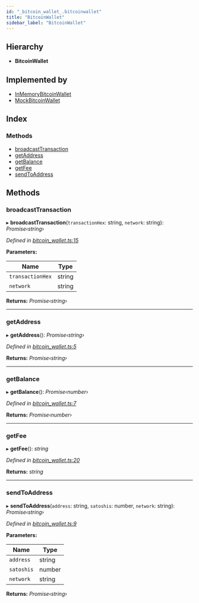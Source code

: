 ```yaml
---
id: "_bitcoin_wallet_.bitcoinwallet"
title: "BitcoinWallet"
sidebar_label: "BitcoinWallet"
---
```


## Hierarchy

* **BitcoinWallet**

## Implemented by

* [InMemoryBitcoinWallet](../classes/_bitcoin_wallet_.inmemorybitcoinwallet.md)
* [MockBitcoinWallet](../classes/___mocks___bitcoin_wallet_.mockbitcoinwallet.md)

## Index

### Methods

* [broadcastTransaction](_bitcoin_wallet_.bitcoinwallet.md#broadcasttransaction)
* [getAddress](_bitcoin_wallet_.bitcoinwallet.md#getaddress)
* [getBalance](_bitcoin_wallet_.bitcoinwallet.md#getbalance)
* [getFee](_bitcoin_wallet_.bitcoinwallet.md#getfee)
* [sendToAddress](_bitcoin_wallet_.bitcoinwallet.md#sendtoaddress)

## Methods

###  broadcastTransaction

▸ **broadcastTransaction**(`transactionHex`: string, `network`: string): *Promise‹string›*

*Defined in [bitcoin_wallet.ts:15](https://github.com/comit-network/comit-js-sdk/blob/d186ad0/src/bitcoin_wallet.ts#L15)*

**Parameters:**

Name | Type |
------ | ------ |
`transactionHex` | string |
`network` | string |

**Returns:** *Promise‹string›*

___

###  getAddress

▸ **getAddress**(): *Promise‹string›*

*Defined in [bitcoin_wallet.ts:5](https://github.com/comit-network/comit-js-sdk/blob/d186ad0/src/bitcoin_wallet.ts#L5)*

**Returns:** *Promise‹string›*

___

###  getBalance

▸ **getBalance**(): *Promise‹number›*

*Defined in [bitcoin_wallet.ts:7](https://github.com/comit-network/comit-js-sdk/blob/d186ad0/src/bitcoin_wallet.ts#L7)*

**Returns:** *Promise‹number›*

___

###  getFee

▸ **getFee**(): *string*

*Defined in [bitcoin_wallet.ts:20](https://github.com/comit-network/comit-js-sdk/blob/d186ad0/src/bitcoin_wallet.ts#L20)*

**Returns:** *string*

___

###  sendToAddress

▸ **sendToAddress**(`address`: string, `satoshis`: number, `network`: string): *Promise‹string›*

*Defined in [bitcoin_wallet.ts:9](https://github.com/comit-network/comit-js-sdk/blob/d186ad0/src/bitcoin_wallet.ts#L9)*

**Parameters:**

Name | Type |
------ | ------ |
`address` | string |
`satoshis` | number |
`network` | string |

**Returns:** *Promise‹string›*

